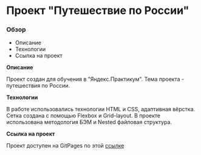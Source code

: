 # Проект "Путешествие по России"

### Обзор
* Описание
* Технологии
* Ссылка на проект

**Описание**

Проект создан для обучения в "Яндекс.Практикум". Тема проекта - путешествия по России. 

**Технологии**

В работе использовались технологии HTML и CSS, адаптивная вёрстка. Сетка создана с помощью Flexbox и Grid-layout. В проекте использована методология БЭМ и Nested файловая структура. 

**Ссылка на проект**

Проект доступен на GitPages по этой [ссылке](https://liubov1983.github.io/russian-travel/index.html)
